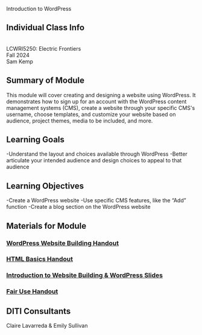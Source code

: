 Introduction to WordPress

## Individual Class Info
<br>
LCWRI5250: Electric Frontiers
<br>
Fall 2024<br>
Sam Kemp

## Summary of Module
This module will cover creating and designing a website using WordPress. It demonstrates how to sign up for an account with the WordPress content       management systems (CMS), create a website through your specific CMS's username, choose templates, and customize your website based on audience, project themes, media to be included, and more. 

## Learning Goals
-Understand the layout and choices available through WordPress
-Better articulate your intended audience and design choices to appeal to that audience

## Learning Objectives
-Create a WordPress website
-Use specific CMS features, like the “Add” function
-Create a blog section on the WordPress website

## Materials for Module

### [WordPress Website Building Handout](https://github.com/NULabNortheastern/digitalassignmentshowcase/blob/main/handouts/website-building/Handout-WordPress.pdf)
### [HTML Basics Handout](https://github.com/NULabNortheastern/digitalassignmentshowcase/blob/main/handouts/website-building/Handout-HTML_Introduction.pdf)
### [Introduction to Website Building & WordPress Slides](https://github.com/NULabNortheastern/digitalassignmentshowcase/blob/main/website-building/fa24-Kemp-LCWRI5250-WordPress/fa24-Kemp-wordpress-slides.pdf)
### [Fair Use Handout](https://github.com/NULabNortheastern/digitalassignmentshowcase/blob/main/handouts/general/Copyright-Fair-Use.pdf)

## DITI Consultants
Claire Lavarreda & Emily Sullivan

